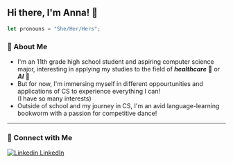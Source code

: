 ## Hi there, I'm Anna! 👋
```javascript
let pronouns = "She/Her/Hers";
```

### 💬  About Me
- I'm an 11th grade high school student and aspiring computer science major, interesting in applying my studies to the field of __*healthcare*__ 🧬 or __*AI*__ 🤖
- But for now, I'm immersing myself in different oppourtunities and applications of CS to experience everything I can! <br>(I have so many interests)
- Outside of school and my journey in CS, I'm an avid language-learning bookworm with a passion for competitive dance!

---

### 🌱 Connect with Me
[![Linkedin](https://i.stack.imgur.com/gVE0j.png) LinkedIn](https://www.linkedin.com/in/anna-kovtunenko/)
&nbsp;
